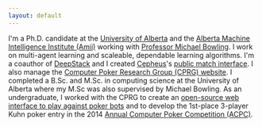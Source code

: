 ```yaml
---
layout: default
---
```

I'm a Ph.D. candidate at the [University of Alberta](https://www.ualberta.ca/) and the [Alberta Machine Intelligence Institute (Amii)](https://www.amii.ca/) working with [Professor Michael Bowling](https://webdocs.cs.ualberta.ca/~bowling/).
I work on multi-agent learning and scaleable, dependable learning algorithms.
I'm a coauthor of [DeepStack](https://www.deepstack.ai) and I created [Cepheus](http://poker.srv.ualberta.ca/)'s [public match interface](http://poker-play.srv.ualberta.ca/).
I also manage the [Computer Poker Research Group (CPRG) website](http://poker.cs.ualberta.ca/).
I completed a B.Sc. and M.Sc. in computing science at the University of Alberta where my M.Sc was also supervised by Michael Bowling.
As an undergraduate, I worked with the CPRG to create an [open-source web interface to play against poker bots](https://github.com/dmorrill10/acpc_poker_gui_client) and to develop the 1st-place 3-player Kuhn poker entry in the 2014 [Annual Computer Poker Competition (ACPC)](http://www.computerpokercompetition.org/).
